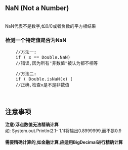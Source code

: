 ## NaN (Not a Number)
</br>
NaN代表不是数字,如0/0或者负数的平方根结果

### 检测一个特定值是否为NaN
<pre>
	//方法一:
	if ( x == Double.NaN)
	//错误,因为所有"非数值"被认为都不相等
</pre>

<pre>
	//方法二:
	if ( Double.isNaN(x) )
	//正确,检查x是不是非数值
</pre>
</br>

## 注意事项
**注意:浮点数值无法精确计算**<br>
如: System.out.Println(2.1- 1.1)将输出0.8999999,而不是0.9
</br></br>
**需要精确计算的,如金融计算,应适用BigDecimal进行精确计算**


